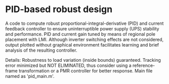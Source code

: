 # PID-based robust design

A code to compute robust proportional-integral-derivative (PID) and current feedback controller to ensure uninterruptible power supply (UPS) stability and performance. PID and current gain tuned by means of regional pole placement with LMI. Although inverter switching effects are not considered, output plotted without graphical environment facilitates learning and brief analysis of the resulting controller.



Details: Robustness to load variation (inside bounds) guaranteed. Tracking error minimized but NOT ELIMINATED, thus consider using a reference-frame transformation or a PMR controller for better response. Main file named as 'pid\_main.m'.

